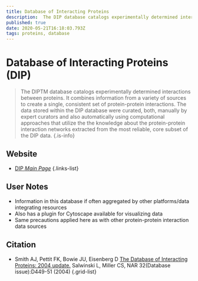 ```yaml
---
title: Database of Interacting Proteins
description:  The DIP database catalogs experimentally determined interactions between proteins.
published: true
date: 2020-05-21T16:18:03.793Z
tags: proteins, database
---
```


# Database of Interacting Proteins (DIP)

> The DIPTM database catalogs experimentally determined interactions between proteins. It combines information from a variety of sources to create a single, consistent set of protein-protein interactions. The data stored within the DIP database were curated, both, manually by expert curators and also automatically using computational approaches that utilize the the knowledge about the protein-protein interaction networks extracted from the most reliable, core subset of the DIP data.
{.is-info}

## Website

- [DIP *Main Page*](https://dip.doe-mbi.ucla.edu/dip/Main.cgi)
{.links-list}

## User Notes
- Information in this database if often aggregated by other platforms/data integrating resources
- Also has a plugin for Cytoscape available for visualizing data
- Same precautions applied here as with other protein-protein interaction data sources


## Citation

- Smith AJ, Pettit FK, Bowie JU, Eisenberg D [The Database of Interacting Proteins: 2004 update.](https://www.ncbi.nlm.nih.gov/pubmed/14681454) Salwinski L, Miller CS,  NAR 32(Database issue):D449-51 (2004)
{.grid-list}